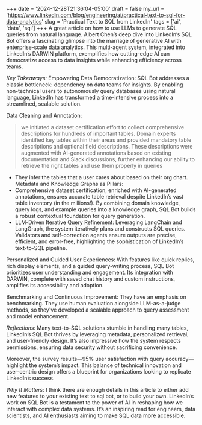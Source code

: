 +++
date = '2024-12-28T21:36:04-05:00'
draft = false
my_url = 'https://www.linkedin.com/blog/engineering/ai/practical-text-to-sql-for-data-analytics'
slug = 'Practical Text to SQL from LinkedIn'
tags = ['ai', 'data', 'sql']
+++
A great article on how to use LLMs to generate SQL queries from natural language. Albert Chen’s deep dive into LinkedIn’s SQL Bot offers a fascinating glimpse into the marriage of generative AI with enterprise-scale data analytics. This multi-agent system, integrated into LinkedIn’s DARWIN platform, exemplifies how cutting-edge AI can democratize access to data insights while enhancing efficiency across teams.

*Key Takeaways:*
Empowering Data Democratization: SQL Bot addresses a classic bottleneck: dependency on data teams for insights. By enabling non-technical users to autonomously query databases using natural language, LinkedIn has transformed a time-intensive process into a streamlined, scalable solution.

Data Cleaning and Annotation:
> we initiated a dataset certification effort to collect comprehensive descriptions for hundreds of important tables. Domain experts identified key tables within their areas and provided mandatory table descriptions and optional field descriptions. These descriptions were augmented with AI-generated annotations based on existing documentation and Slack discussions, further enhancing our ability to retrieve the right tables and use them properly in queries
- They infer the tables that a user cares about based on their org chart.
Metadata and Knowledge Graphs as Pillars:
- Comprehensive dataset certification, enriched with AI-generated annotations, ensures accurate table retrieval despite LinkedIn’s vast table inventory (in the millions!).
By combining domain knowledge, query logs, and example queries into a knowledge graph, SQL Bot builds a robust contextual foundation for query generation.
- LLM-Driven Iterative Query Refinement: Leveraging LangChain and LangGraph, the system iteratively plans and constructs SQL queries. Validators and self-correction agents ensure outputs are precise, efficient, and error-free, highlighting the sophistication of LinkedIn’s text-to-SQL pipeline.

Personalized and Guided User Experiences: With features like quick replies, rich display elements, and a guided query-writing process, SQL Bot prioritizes user understanding and engagement. Its integration with DARWIN, complete with saved chat history and custom instructions, amplifies its accessibility and adoption.

Benchmarking and Continuous Improvement: They have an emphasis on benchmarking. They use human evaluation alongside LLM-as-a-judge methods, so they've developed a scalable approach to query assessment and model enhancement.

*Reflections:*
Many text-to-SQL solutions stumble in handling many tables, LinkedIn’s SQL Bot thrives by leveraging metadata, personalized retrieval, and user-friendly design. It’s also impressive how the system respects permissions, ensuring data security without sacrificing convenience.

Moreover, the survey results—95% user satisfaction with query accuracy—highlight the system’s impact. This balance of technical innovation and user-centric design offers a blueprint for organizations looking to replicate LinkedIn’s success.

*Why It Matters:*
I think there are enough details in this article to either add new features to your existing text to sql bot, or to build your own. LinkedIn’s work on SQL Bot is a testament to the power of AI in reshaping how we interact with complex data systems. It’s an inspiring read for engineers, data scientists, and AI enthusiasts aiming to make SQL data more accessible.